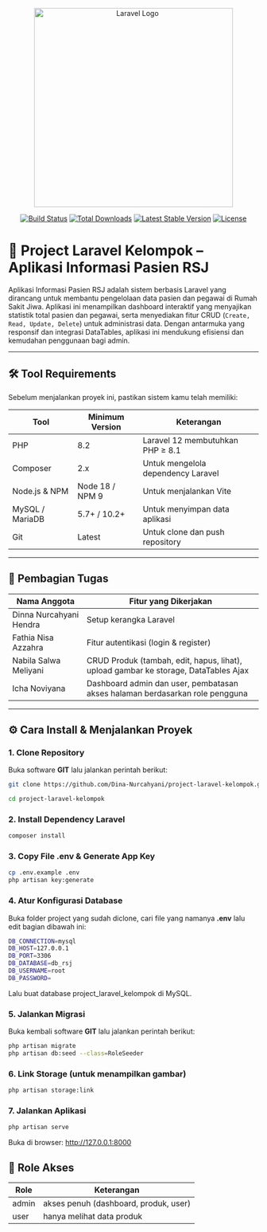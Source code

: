 <p align="center"><a href="https://laravel.com" target="_blank"><img src="https://raw.githubusercontent.com/laravel/art/master/logo-lockup/5%20SVG/2%20CMYK/1%20Full%20Color/laravel-logolockup-cmyk-red.svg" width="400" alt="Laravel Logo"></a></p>

<p align="center">
<a href="https://github.com/laravel/framework/actions"><img src="https://github.com/laravel/framework/workflows/tests/badge.svg" alt="Build Status"></a>
<a href="https://packagist.org/packages/laravel/framework"><img src="https://img.shields.io/packagist/dt/laravel/framework" alt="Total Downloads"></a>
<a href="https://packagist.org/packages/laravel/framework"><img src="https://img.shields.io/packagist/v/laravel/framework" alt="Latest Stable Version"></a>
<a href="https://packagist.org/packages/laravel/framework"><img src="https://img.shields.io/packagist/l/laravel/framework" alt="License"></a>
</p>

# 🧾 Project Laravel Kelompok – Aplikasi Informasi Pasien RSJ

Aplikasi Informasi Pasien RSJ adalah sistem berbasis Laravel yang dirancang untuk membantu pengelolaan data pasien dan pegawai di Rumah Sakit Jiwa. Aplikasi ini menampilkan dashboard interaktif yang menyajikan statistik total pasien dan pegawai, serta menyediakan fitur CRUD (`Create, Read, Update, Delete`) untuk administrasi data. Dengan antarmuka yang responsif dan integrasi DataTables, aplikasi ini mendukung efisiensi dan kemudahan penggunaan bagi admin.

---

## 🛠️ Tool Requirements

Sebelum menjalankan proyek ini, pastikan sistem kamu telah memiliki:

| Tool            | Minimum Version | Keterangan                         |
| --------------- | --------------- | ---------------------------------- |
| PHP             | 8.2             | Laravel 12 membutuhkan PHP ≥ 8.1   |
| Composer        | 2.x             | Untuk mengelola dependency Laravel |
| Node.js & NPM   | Node 18 / NPM 9 | Untuk menjalankan Vite             |
| MySQL / MariaDB | 5.7+ / 10.2+    | Untuk menyimpan data aplikasi      |
| Git             | Latest          | Untuk clone dan push repository    |

---

## 👥 Pembagian Tugas

| Nama Anggota            | Fitur yang Dikerjakan                                                               |
| ----------------------- | ----------------------------------------------------------------------------------- |
| Dinna Nurcahyani Hendra | Setup kerangka Laravel                                                              |
| Fathia Nisa Azzahra     | Fitur autentikasi (login & register)                                                |
| Nabila Salwa Meliyani   | CRUD Produk (tambah, edit, hapus, lihat), upload gambar ke storage, DataTables Ajax |
| Icha Noviyana           | Dashboard admin dan user, pembatasan akses halaman berdasarkan role pengguna        |

---

## ⚙️ Cara Install & Menjalankan Proyek

### 1. Clone Repository

Buka software **GIT** lalu jalankan perintah berikut:

```bash
git clone https://github.com/Dina-Nurcahyani/project-laravel-kelompok.git

cd project-laravel-kelompok
```

### 2. Install Dependency Laravel

```bash
composer install
```

### 3. Copy File .env & Generate App Key

```bash
cp .env.example .env
php artisan key:generate
```

### 4. Atur Konfigurasi Database

Buka folder project yang sudah diclone, cari file yang namanya **.env** lalu edit bagian dibawah ini:

```bash
DB_CONNECTION=mysql
DB_HOST=127.0.0.1
DB_PORT=3306
DB_DATABASE=db_rsj
DB_USERNAME=root
DB_PASSWORD=
```

Lalu buat database project_laravel_kelompok di MySQL.

### 5. Jalankan Migrasi

Buka kembali software **GIT** lalu jalankan perintah berikut:

```bash
php artisan migrate
php artisan db:seed --class=RoleSeeder
```

### 6. Link Storage (untuk menampilkan gambar)

```bash
php artisan storage:link
```

### 7. Jalankan Aplikasi

```bash
php artisan serve
```

Buka di browser: http://127.0.0.1:8000

## 🔐 Role Akses

| Role  | Keterangan                            |
| ----- | ------------------------------------- |
| admin | akses penuh (dashboard, produk, user) |
| user  | hanya melihat data produk             |
